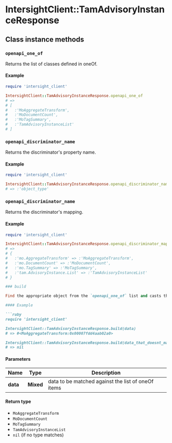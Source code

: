 # IntersightClient::TamAdvisoryInstanceResponse

## Class instance methods

### `openapi_one_of`

Returns the list of classes defined in oneOf.

#### Example

```ruby
require 'intersight_client'

IntersightClient::TamAdvisoryInstanceResponse.openapi_one_of
# =>
# [
#   :'MoAggregateTransform',
#   :'MoDocumentCount',
#   :'MoTagSummary',
#   :'TamAdvisoryInstanceList'
# ]
```

### `openapi_discriminator_name`

Returns the discriminator's property name.

#### Example

```ruby
require 'intersight_client'

IntersightClient::TamAdvisoryInstanceResponse.openapi_discriminator_name
# => :'object_type'
```

### `openapi_discriminator_name`

Returns the discriminator's mapping.

#### Example

```ruby
require 'intersight_client'

IntersightClient::TamAdvisoryInstanceResponse.openapi_discriminator_mapping
# =>
# {
#   :'mo.AggregateTransform' => :'MoAggregateTransform',
#   :'mo.DocumentCount' => :'MoDocumentCount',
#   :'mo.TagSummary' => :'MoTagSummary',
#   :'tam.AdvisoryInstance.List' => :'TamAdvisoryInstanceList'
# }

### build

Find the appropriate object from the `openapi_one_of` list and casts the data into it.

#### Example

```ruby
require 'intersight_client'

IntersightClient::TamAdvisoryInstanceResponse.build(data)
# => #<MoAggregateTransform:0x00007fdd4aab02a0>

IntersightClient::TamAdvisoryInstanceResponse.build(data_that_doesnt_match)
# => nil
```

#### Parameters

| Name | Type | Description |
| ---- | ---- | ----------- |
| **data** | **Mixed** | data to be matched against the list of oneOf items |

#### Return type

- `MoAggregateTransform`
- `MoDocumentCount`
- `MoTagSummary`
- `TamAdvisoryInstanceList`
- `nil` (if no type matches)

